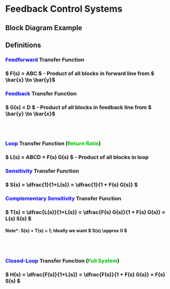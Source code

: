 # Feedback Control Systems

## Block Diagram Example


## Definitions

### <font color="#00f">Feedforward</font> Transfer Function
### $ F(s) = ABC $ - Product of all blocks in forward line from $ \bar{x} \to \bar{y}$

### <font color="#00f">Feedback</font> Transfer Function
### $ G(s) = D $ - Product of all blocks in feedback line from $ \bar{y} \to \bar{x}$

</br></br>

### <font color="#00f">Loop</font> Transfer Function (<font color="#0b0">Return Ratio</font>)
### $ L(s) = ABCD = F(s) G(s) $ - Product of all blocks in loop

### <font color="#00f">Sensitivity</font> Transfer Function 
### $ S(s) = \dfrac{1}{1+L(s)} = \dfrac{1}{1 + F(s) G(s)} $

### <font color="#00f">Complementary Sensitivity</font> Transfer Function
### $ T(s) = \dfrac{L(s)}{1+L(s)} = \dfrac{F(s) G(s)}{1 + F(s) G(s)} = L(s) S(s) $

#### Note*: S(s) + T(s) = 1; Ideally we want $ S(s) \approx 0 $ 
</br></br>

### <font color="#00f">Closed-Loop</font> Transfer Function (<font color="#0b0">Full System</font>)
### $ H(s) = \dfrac{F(s)}{1+L(s)} = \dfrac{F(s)}{1 + F(s) G(s)} = F(s) S(s) $
